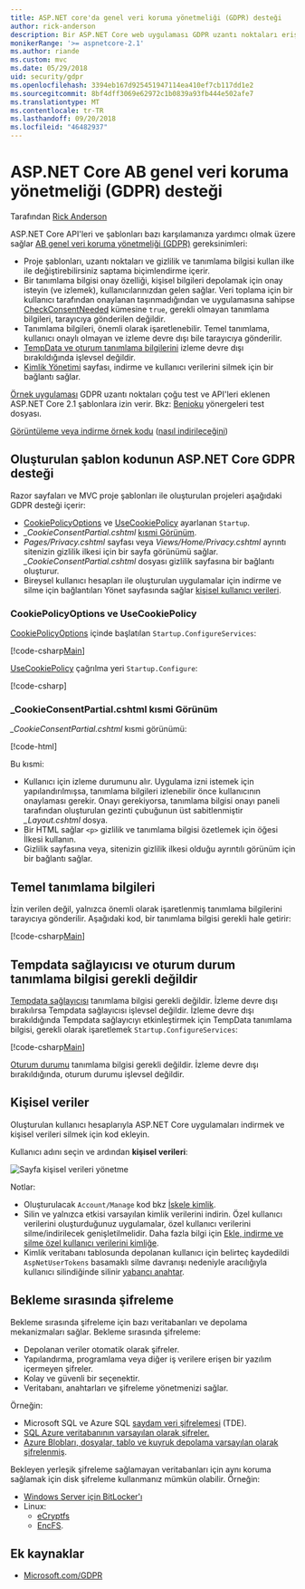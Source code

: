 ```yaml
---
title: ASP.NET core'da genel veri koruma yönetmeliği (GDPR) desteği
author: rick-anderson
description: Bir ASP.NET Core web uygulaması GDPR uzantı noktaları erişmeyi öğrenin.
monikerRange: '>= aspnetcore-2.1'
ms.author: riande
ms.custom: mvc
ms.date: 05/29/2018
uid: security/gdpr
ms.openlocfilehash: 3394eb167d925451947114ea410ef7cb117dd1e2
ms.sourcegitcommit: 8bf4dff3069e62972c1b0839a93fb444e502afe7
ms.translationtype: MT
ms.contentlocale: tr-TR
ms.lasthandoff: 09/20/2018
ms.locfileid: "46482937"
---
```

# <a name="eu-general-data-protection-regulation-gdpr-support-in-aspnet-core"></a>ASP.NET Core AB genel veri koruma yönetmeliği (GDPR) desteği

Tarafından [Rick Anderson](https://twitter.com/RickAndMSFT)

ASP.NET Core API'leri ve şablonları bazı karşılamanıza yardımcı olmak üzere sağlar [AB genel veri koruma yönetmeliği (GDPR)](https://www.eugdpr.org/) gereksinimleri:

* Proje şablonları, uzantı noktaları ve gizlilik ve tanımlama bilgisi kullan ilke ile değiştirebilirsiniz saptama biçimlendirme içerir.
* Bir tanımlama bilgisi onay özelliği, kişisel bilgileri depolamak için onay isteyin (ve izlemek), kullanıcılarınızdan gelen sağlar. Veri toplama için bir kullanıcı tarafından onaylanan taşınmadığından ve uygulamasına sahipse [CheckConsentNeeded](/dotnet/api/microsoft.aspnetcore.builder.cookiepolicyoptions.checkconsentneeded) kümesine `true`, gerekli olmayan tanımlama bilgileri, tarayıcıya gönderilen değildir.
* Tanımlama bilgileri, önemli olarak işaretlenebilir. Temel tanımlama, kullanıcı onaylı olmayan ve izleme devre dışı bile tarayıcıya gönderilir.
* [TempData ve oturum tanımlama bilgilerini](#tempdata) izleme devre dışı bırakıldığında işlevsel değildir.
* [Kimlik Yönetimi](#pd) sayfası, indirme ve kullanıcı verilerini silmek için bir bağlantı sağlar.

[Örnek uygulaması](https://github.com/aspnet/Docs/tree/live/aspnetcore/security/gdpr/sample) GDPR uzantı noktaları çoğu test ve API'leri eklenen ASP.NET Core 2.1 şablonlara izin verir. Bkz: [Benioku](https://github.com/aspnet/Docs/tree/live/aspnetcore/security/gdpr/sample) yönergeleri test dosyası.

[Görüntüleme veya indirme örnek kodu](https://github.com/aspnet/Docs/tree/live/aspnetcore/security/gdpr/sample) ([nasıl indirileceğini](xref:tutorials/index#how-to-download-a-sample))

## <a name="aspnet-core-gdpr-support-in-template-generated-code"></a>Oluşturulan şablon kodunun ASP.NET Core GDPR desteği

Razor sayfaları ve MVC proje şablonları ile oluşturulan projeleri aşağıdaki GDPR desteği içerir:

* [CookiePolicyOptions](/dotnet/api/microsoft.aspnetcore.builder.cookiepolicyoptions) ve [UseCookiePolicy](/dotnet/api/microsoft.aspnetcore.builder.cookiepolicyappbuilderextensions.usecookiepolicy) ayarlanan `Startup`.
* *_CookieConsentPartial.cshtml* [kısmi Görünüm](xref:mvc/views/tag-helpers/builtin-th/partial-tag-helper).
* *Pages/Privacy.cshtml* sayfası veya *Views/Home/Privacy.cshtml* ayrıntı sitenizin gizlilik ilkesi için bir sayfa görünümü sağlar. *_CookieConsentPartial.cshtml* dosyası gizlilik sayfasına bir bağlantı oluşturur.
* Bireysel kullanıcı hesapları ile oluşturulan uygulamalar için indirme ve silme için bağlantıları Yönet sayfasında sağlar [kişisel kullanıcı verileri](#pd).

### <a name="cookiepolicyoptions-and-usecookiepolicy"></a>CookiePolicyOptions ve UseCookiePolicy

[CookiePolicyOptions](/dotnet/api/microsoft.aspnetcore.builder.cookiepolicyoptions) içinde başlatılan `Startup.ConfigureServices`:

[!code-csharp[Main](gdpr/sample/Startup.cs?name=snippet1&highlight=14-20)]

[UseCookiePolicy](/dotnet/api/microsoft.aspnetcore.builder.cookiepolicyappbuilderextensions.usecookiepolicy) çağrılma yeri `Startup.Configure`:

[!code-csharp[](gdpr/sample/Startup.cs?name=snippet1&highlight=51)]

### <a name="cookieconsentpartialcshtml-partial-view"></a>_CookieConsentPartial.cshtml kısmi Görünüm

*_CookieConsentPartial.cshtml* kısmi görünümü:

[!code-html[](gdpr/sample/RP/Pages/Shared/_CookieConsentPartial.cshtml)]

Bu kısmi:

* Kullanıcı için izleme durumunu alır. Uygulama izni istemek için yapılandırılmışsa, tanımlama bilgileri izlenebilir önce kullanıcının onaylaması gerekir. Onayı gerekiyorsa, tanımlama bilgisi onayı paneli tarafından oluşturulan gezinti çubuğunun üst sabitlenmiştir *_Layout.cshtml* dosya.
* Bir HTML sağlar `<p>` gizlilik ve tanımlama bilgisi özetlemek için öğesi İlkesi kullanın.
* Gizlilik sayfasına veya, sitenizin gizlilik ilkesi olduğu ayrıntılı görünüm için bir bağlantı sağlar.

## <a name="essential-cookies"></a>Temel tanımlama bilgileri

İzin verilen değil, yalnızca önemli olarak işaretlenmiş tanımlama bilgilerini tarayıcıya gönderilir. Aşağıdaki kod, bir tanımlama bilgisi gerekli hale getirir:

[!code-csharp[Main](gdpr/sample/RP/Pages/Cookie.cshtml.cs?name=snippet1&highlight=5)]

<a name="tempdata"></a>

## <a name="tempdata-provider-and-session-state-cookies-are-not-essential"></a>Tempdata sağlayıcısı ve oturum durum tanımlama bilgisi gerekli değildir

[Tempdata sağlayıcısı](xref:fundamentals/app-state#tempdata) tanımlama bilgisi gerekli değildir. İzleme devre dışı bırakılırsa Tempdata sağlayıcısı işlevsel değildir. İzleme devre dışı bırakıldığında Tempdata sağlayıcıyı etkinleştirmek için TempData tanımlama bilgisi, gerekli olarak işaretlemek `Startup.ConfigureServices`:

[!code-csharp[Main](gdpr/sample/RP/Startup.cs?name=snippet1)]

[Oturum durumu](xref:fundamentals/app-state) tanımlama bilgisi gerekli değildir. İzleme devre dışı bırakıldığında, oturum durumu işlevsel değildir.

<a name="pd"></a>

## <a name="personal-data"></a>Kişisel veriler

Oluşturulan kullanıcı hesaplarıyla ASP.NET Core uygulamaları indirmek ve kişisel verileri silmek için kod ekleyin.

Kullanıcı adını seçin ve ardından **kişisel verileri**:

![Sayfa kişisel verileri yönetme](gdpr/_static/pd.png)

Notlar:

* Oluşturulacak `Account/Manage` kod bkz [İskele kimlik](xref:security/authentication/scaffold-identity).
* Silin ve yalnızca etkisi varsayılan kimlik verilerini indirin. Özel kullanıcı verilerini oluşturduğunuz uygulamalar, özel kullanıcı verilerini silme/indirilecek genişletilmelidir. Daha fazla bilgi için [Ekle, indirme ve silme özel kullanıcı verilerini kimliğe](xref:security/authentication/add-user-data).
* Kimlik veritabanı tablosunda depolanan kullanıcı için belirteç kaydedildi `AspNetUserTokens` basamaklı silme davranışı nedeniyle aracılığıyla kullanıcı silindiğinde silinir [yabancı anahtar](https://github.com/aspnet/Identity/blob/release/2.1/src/EF/IdentityUserContext.cs#L152).

## <a name="encryption-at-rest"></a>Bekleme sırasında şifreleme

Bekleme sırasında şifreleme için bazı veritabanları ve depolama mekanizmaları sağlar. Bekleme sırasında şifreleme:

* Depolanan veriler otomatik olarak şifreler.
* Yapılandırma, programlama veya diğer iş verilere erişen bir yazılım içermeyen şifreler.
* Kolay ve güvenli bir seçenektir.
* Veritabanı, anahtarları ve şifreleme yönetmenizi sağlar.

Örneğin:

* Microsoft SQL ve Azure SQL [saydam veri şifrelemesi](/sql/relational-databases/security/encryption/transparent-data-encryption) (TDE).
* [SQL Azure veritabanının varsayılan olarak şifreler.](https://azure.microsoft.com/updates/newly-created-azure-sql-databases-encrypted-by-default/)
* [Azure Blobları, dosyalar, tablo ve kuyruk depolama varsayılan olarak şifrelenmiş](https://azure.microsoft.com/blog/announcing-default-encryption-for-azure-blobs-files-table-and-queue-storage/).

Bekleyen yerleşik şifreleme sağlamayan veritabanları için aynı koruma sağlamak için disk şifreleme kullanmanız mümkün olabilir. Örneğin:

* [Windows Server için BitLocker'ı](/windows/security/information-protection/bitlocker/bitlocker-how-to-deploy-on-windows-server)
* Linux:
  * [eCryptfs](https://launchpad.net/ecryptfs)
  * [EncFS](https://github.com/vgough/encfs).

## <a name="additional-resources"></a>Ek kaynaklar

* [Microsoft.com/GDPR](https://www.microsoft.com/trustcenter/Privacy/GDPR)
